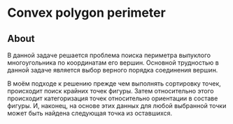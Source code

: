 # Convex polygon perimeter
## About
В данной задаче решается проблема поиска периметра выпуклого многоугольника по координатам его вершин. 
Основной трудностью в данной задаче является выбор верного порядка соединения вершин.

В моём подходе к решению прежде чем выполнять сортировку точек, происходит поиск крайних точек фигуры.
Затем относительно этого происходит категоризация точек относительно ориентации в составе фигуры.
И, наконец, на основе этих данных для любой выбранной точки может быть найдена следующая точка из оставшихся.
